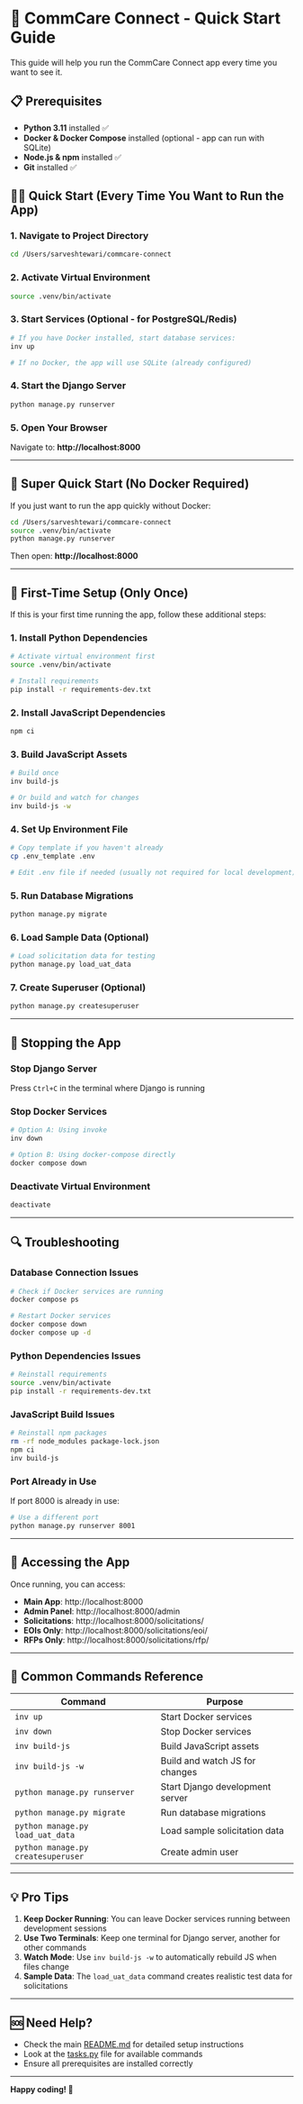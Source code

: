 # 🚀 CommCare Connect - Quick Start Guide

This guide will help you run the CommCare Connect app every time you want to see it.

## 📋 Prerequisites

- **Python 3.11** installed ✅
- **Docker & Docker Compose** installed (optional - app can run with SQLite)
- **Node.js & npm** installed ✅
- **Git** installed ✅

## 🏃‍♂️ Quick Start (Every Time You Want to Run the App)

### 1. Navigate to Project Directory
```bash
cd /Users/sarveshtewari/commcare-connect
```

### 2. Activate Virtual Environment
```bash
source .venv/bin/activate
```

### 3. Start Services (Optional - for PostgreSQL/Redis)
```bash
# If you have Docker installed, start database services:
inv up

# If no Docker, the app will use SQLite (already configured)
```

### 4. Start the Django Server
```bash
python manage.py runserver
```

### 5. Open Your Browser
Navigate to: **http://localhost:8000**

---

## 🚀 **Super Quick Start (No Docker Required)**

If you just want to run the app quickly without Docker:

```bash
cd /Users/sarveshtewari/commcare-connect
source .venv/bin/activate
python manage.py runserver
```

Then open: **http://localhost:8000**

---

## 🔧 First-Time Setup (Only Once)

If this is your first time running the app, follow these additional steps:

### 1. Install Python Dependencies
```bash
# Activate virtual environment first
source .venv/bin/activate

# Install requirements
pip install -r requirements-dev.txt
```

### 2. Install JavaScript Dependencies
```bash
npm ci
```

### 3. Build JavaScript Assets
```bash
# Build once
inv build-js

# Or build and watch for changes
inv build-js -w
```

### 4. Set Up Environment File
```bash
# Copy template if you haven't already
cp .env_template .env

# Edit .env file if needed (usually not required for local development)
```

### 5. Run Database Migrations
```bash
python manage.py migrate
```

### 6. Load Sample Data (Optional)
```bash
# Load solicitation data for testing
python manage.py load_uat_data
```

### 7. Create Superuser (Optional)
```bash
python manage.py createsuperuser
```

---

## 🛑 Stopping the App

### Stop Django Server
Press `Ctrl+C` in the terminal where Django is running

### Stop Docker Services
```bash
# Option A: Using invoke
inv down

# Option B: Using docker-compose directly
docker compose down
```

### Deactivate Virtual Environment
```bash
deactivate
```

---

## 🔍 Troubleshooting

### Database Connection Issues
```bash
# Check if Docker services are running
docker compose ps

# Restart Docker services
docker compose down
docker compose up -d
```

### Python Dependencies Issues
```bash
# Reinstall requirements
source .venv/bin/activate
pip install -r requirements-dev.txt
```

### JavaScript Build Issues
```bash
# Reinstall npm packages
rm -rf node_modules package-lock.json
npm ci
inv build-js
```

### Port Already in Use
If port 8000 is already in use:
```bash
# Use a different port
python manage.py runserver 8001
```

---

## 📱 Accessing the App

Once running, you can access:

- **Main App**: http://localhost:8000
- **Admin Panel**: http://localhost:8000/admin
- **Solicitations**: http://localhost:8000/solicitations/
- **EOIs Only**: http://localhost:8000/solicitations/eoi/
- **RFPs Only**: http://localhost:8000/solicitations/rfp/

---

## 🎯 Common Commands Reference

| Command | Purpose |
|---------|---------|
| `inv up` | Start Docker services |
| `inv down` | Stop Docker services |
| `inv build-js` | Build JavaScript assets |
| `inv build-js -w` | Build and watch JS for changes |
| `python manage.py runserver` | Start Django development server |
| `python manage.py migrate` | Run database migrations |
| `python manage.py load_uat_data` | Load sample solicitation data |
| `python manage.py createsuperuser` | Create admin user |

---

## 💡 Pro Tips

1. **Keep Docker Running**: You can leave Docker services running between development sessions
2. **Use Two Terminals**: Keep one terminal for Django server, another for other commands
3. **Watch Mode**: Use `inv build-js -w` to automatically rebuild JS when files change
4. **Sample Data**: The `load_uat_data` command creates realistic test data for solicitations

---

## 🆘 Need Help?

- Check the main [README.md](README.md) for detailed setup instructions
- Look at the [tasks.py](tasks.py) file for available commands
- Ensure all prerequisites are installed correctly

---

**Happy coding! 🎉**
